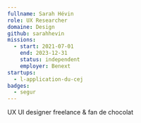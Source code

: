 ```yaml
---
fullname: Sarah Hévin
role: UX Researcher
domaine: Design
github: sarahhevin
missions:
  - start: 2021-07-01
    end: 2023-12-31
    status: independent
    employer: Benext
startups:
  - l-application-du-cej
badges:
  - segur
---
```

UX UI designer freelance & fan de chocolat

